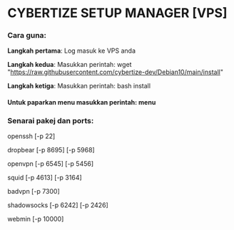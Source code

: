 # CYBERTIZE SETUP MANAGER [VPS]

### Cara guna:
**Langkah pertama**: Log masuk ke VPS anda

**Langkah kedua**: Masukkan perintah: wget "https://raw.githubusercontent.com/cybertize-dev/Debian10/main/install"

**Langkah ketiga**: Masukkan perintah: bash install

#### Untuk paparkan menu masukkan perintah: menu

### Senarai pakej dan ports:

  openssh [-p 22]

  dropbear [-p 8695] [-p 5968]

  openvpn [-p 6545] [-p 5456]

  squid [-p 4613] [-p 3164]

  badvpn [-p 7300]

  shadowsocks [-p 6242] [-p 2426]

  webmin [-p 10000]
